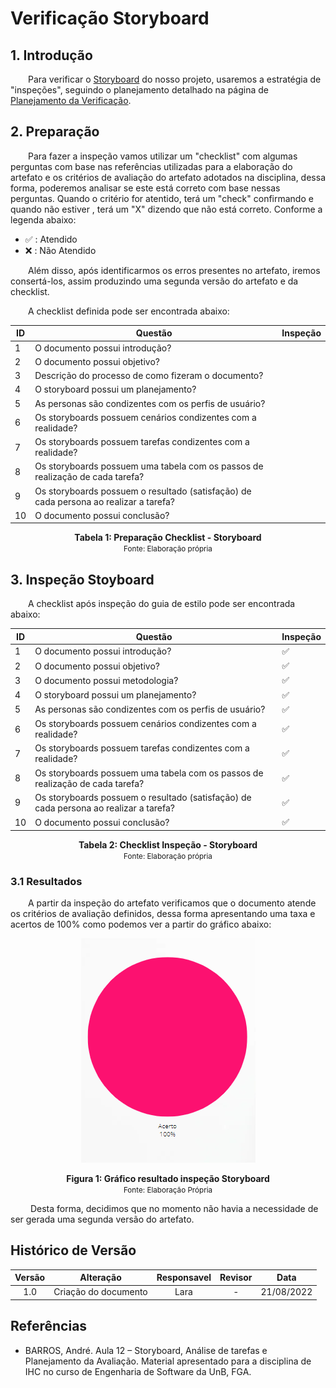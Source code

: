# Verificação Storyboard

## 1. Introdução

&emsp;&emsp;Para verificar o [Storyboard](../storyboard/storyboard.md) do nosso projeto, usaremos a estratégia de "inspeções", seguindo o planejamento detalhado na página de [Planejamento da Verificação](../verificacao/planejamento.md).

## 2. Preparação

&emsp;&emsp;Para fazer a inspeção vamos utilizar um "checklist" com algumas perguntas com base nas referências utilizadas para a elaboração do artefato e os critérios de avaliação do artefato adotados na disciplina, dessa forma, poderemos analisar se este está correto com base nessas perguntas. Quando o critério for atentido, terá um "check" confirmando e quando não estiver , terá um "X" dizendo que não está correto. Conforme a legenda abaixo:

- ✅ : Atendido
- ❌ : Não Atendido

&emsp;&emsp;Além disso, após identificarmos os erros presentes no artefato, iremos consertá-los, assim produzindo uma segunda versão do artefato e da checklist.

&emsp;&emsp;A checklist definida pode ser encontrada abaixo:

<center>

|ID|Questão| Inspeção |
|-----------|-------------|-------------|
| 1  |  O documento possui introdução? ||
| 2  |  O documento possui objetivo? ||
| 3  |  Descrição do processo de como fizeram o documento? ||
| 4  |  O storyboard possui um planejamento? ||
| 5  |  As personas são condizentes com os perfis de usuário? ||
| 6  |  Os storyboards possuem cenários condizentes com a realidade? ||
| 7  |  Os storyboards possuem tarefas condizentes com a realidade? ||
| 8  |  Os storyboards possuem uma tabela com os passos de realização de cada tarefa? ||
| 9  |  Os storyboards possuem o resultado (satisfação) de cada persona ao realizar a tarefa? ||
| 10 |  O documento possui conclusão? ||

</center>

<figcaption align='center'>
    <b>Tabela 1: Preparação Checklist - Storyboard </b>
    <br><small> Fonte: Elaboração própria</small>
</figcaption>

## 3. Inspeção Stoyboard

&emsp;&emsp;A checklist após inspeção do guia de estilo pode ser encontrada abaixo:

<center>

|ID|Questão| Inspeção |
|-----------|-------------|-------------|
| 1  |  O documento possui introdução? | ✅ |
| 2  |  O documento possui objetivo? | ✅ |
| 3  |  O documento possui metodologia? | ✅ |
| 4  |  O storyboard possui um planejamento? | ✅ |
| 5  |  As personas são condizentes com os perfis de usuário? | ✅ |
| 6  |  Os storyboards possuem cenários condizentes com a realidade? | ✅ |
| 7  |  Os storyboards possuem tarefas condizentes com a realidade? | ✅ |
| 8  |  Os storyboards possuem uma tabela com os passos de realização de cada tarefa? | ✅ |
| 9  |  Os storyboards possuem o resultado (satisfação) de cada persona ao realizar a tarefa? | ✅ |
| 10 |  O documento possui conclusão? | ✅ |

</center>

<figcaption align='center'>
    <b>Tabela 2: Checklist Inspeção - Storyboard </b>
    <br><small> Fonte: Elaboração própria</small>
</figcaption>


### 3.1 Resultados

&emsp;&emsp;A partir da inspeção do artefato verificamos que o documento atende os critérios de avaliação definidos, dessa forma apresentando uma taxa e acertos de 100% como podemos ver a partir do gráfico abaixo:

<center>

![Grafico](../assets/graficosVerificacao/grafico1_storyboard.png)

</center>

<figcaption align='center'>
    <b>Figura 1: Gráfico resultado inspeção Storyboard </b>
    <br><small> Fonte: Elaboração Própria </small>
</figcaption>

&emsp;&emsp; Desta forma, decidimos que no momento não havia a necessidade de ser gerada uma segunda versão do artefato.

## Histórico de Versão 

|    Versão    | Alteração| Responsavel        | Revisor     | Data
| :--------: | :----: | :------------------: | :-------------: |:----:|
| 1.0 | Criação do documento | Lara | - | 21/08/2022 |

## Referências

- BARROS, André. Aula 12 – Storyboard, Análise de tarefas e Planejamento da Avaliação. Material apresentado para a disciplina de IHC no curso de Engenharia de Software da UnB, FGA.
